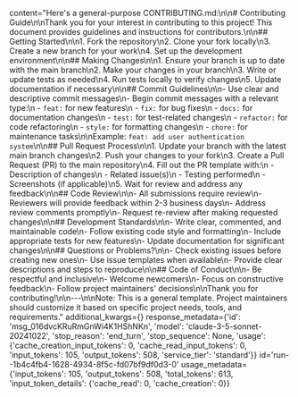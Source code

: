content="Here's a general-purpose CONTRIBUTING.md:\n\n# Contributing Guide\n\nThank you for your interest in contributing to this project! This document provides guidelines and instructions for contributors.\n\n## Getting Started\n\n1. Fork the repository\n2. Clone your fork locally\n3. Create a new branch for your work\n4. Set up the development environment\n\n## Making Changes\n\n1. Ensure your branch is up to date with the main branch\n2. Make your changes in your branch\n3. Write or update tests as needed\n4. Run tests locally to verify changes\n5. Update documentation if necessary\n\n## Commit Guidelines\n\n- Use clear and descriptive commit messages\n- Begin commit messages with a relevant type:\n  - `feat:` for new features\n  - `fix:` for bug fixes\n  - `docs:` for documentation changes\n  - `test:` for test-related changes\n  - `refactor:` for code refactoring\n  - `style:` for formatting changes\n  - `chore:` for maintenance tasks\n\nExample: `feat: add user authentication system`\n\n## Pull Request Process\n\n1. Update your branch with the latest main branch changes\n2. Push your changes to your fork\n3. Create a Pull Request (PR) to the main repository\n4. Fill out the PR template with:\n   - Description of changes\n   - Related issue(s)\n   - Testing performed\n   - Screenshots (if applicable)\n5. Wait for review and address any feedback\n\n## Code Review\n\n- All submissions require review\n- Reviewers will provide feedback within 2-3 business days\n- Address review comments promptly\n- Request re-review after making requested changes\n\n## Development Standards\n\n- Write clear, commented, and maintainable code\n- Follow existing code style and formatting\n- Include appropriate tests for new features\n- Update documentation for significant changes\n\n## Questions or Problems?\n\n- Check existing issues before creating new ones\n- Use issue templates when available\n- Provide clear descriptions and steps to reproduce\n\n## Code of Conduct\n\n- Be respectful and inclusive\n- Welcome newcomers\n- Focus on constructive feedback\n- Follow project maintainers' decisions\n\nThank you for contributing!\n\n---\n\nNote: This is a general template. Project maintainers should customize it based on specific project needs, tools, and requirements." additional_kwargs={} response_metadata={'id': 'msg_016dvcKRuRmGnWi4K1HShNKn', 'model': 'claude-3-5-sonnet-20241022', 'stop_reason': 'end_turn', 'stop_sequence': None, 'usage': {'cache_creation_input_tokens': 0, 'cache_read_input_tokens': 0, 'input_tokens': 105, 'output_tokens': 508, 'service_tier': 'standard'}} id='run--1b4c4fb4-1628-4934-8f5c-fd07bf9df0d3-0' usage_metadata={'input_tokens': 105, 'output_tokens': 508, 'total_tokens': 613, 'input_token_details': {'cache_read': 0, 'cache_creation': 0}}